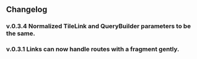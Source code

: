 ## Changelog
### v.0.3.4 Normalized TileLink and QueryBuilder parameters to be the same.
### v.0.3.1 Links can now handle routes with a fragment gently.
